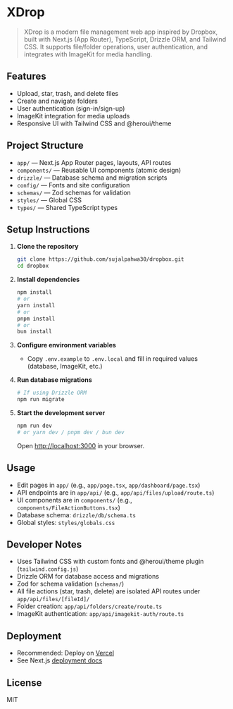 # XDrop

>XDrop is a modern file management web app inspired by Dropbox, built with Next.js (App Router), TypeScript, Drizzle ORM, and Tailwind CSS. It supports file/folder operations, user authentication, and integrates with ImageKit for media handling.

## Features
- Upload, star, trash, and delete files
- Create and navigate folders
- User authentication (sign-in/sign-up)
- ImageKit integration for media uploads
- Responsive UI with Tailwind CSS and @heroui/theme

## Project Structure
- `app/` — Next.js App Router pages, layouts, API routes
- `components/` — Reusable UI components (atomic design)
- `drizzle/` — Database schema and migration scripts
- `config/` — Fonts and site configuration
- `schemas/` — Zod schemas for validation
- `styles/` — Global CSS
- `types/` — Shared TypeScript types

## Setup Instructions
1. **Clone the repository**
	```bash
	git clone https://github.com/sujalpahwa30/dropbox.git
	cd dropbox
	```

2. **Install dependencies**
	```bash
	npm install
	# or
	yarn install
	# or
	pnpm install
	# or
	bun install
	```

3. **Configure environment variables**
	- Copy `.env.example` to `.env.local` and fill in required values (database, ImageKit, etc.)

4. **Run database migrations**
	```bash
	# If using Drizzle ORM
	npm run migrate
	```

5. **Start the development server**
	```bash
	npm run dev
	# or yarn dev / pnpm dev / bun dev
	```
	Open [http://localhost:3000](http://localhost:3000) in your browser.

## Usage
- Edit pages in `app/` (e.g., `app/page.tsx`, `app/dashboard/page.tsx`)
- API endpoints are in `app/api/` (e.g., `app/api/files/upload/route.ts`)
- UI components are in `components/` (e.g., `components/FileActionButtons.tsx`)
- Database schema: `drizzle/db/schema.ts`
- Global styles: `styles/globals.css`

## Developer Notes
- Uses Tailwind CSS with custom fonts and @heroui/theme plugin (`tailwind.config.js`)
- Drizzle ORM for database access and migrations
- Zod for schema validation (`schemas/`)
- All file actions (star, trash, delete) are isolated API routes under `app/api/files/[fileId]/`
- Folder creation: `app/api/folders/create/route.ts`
- ImageKit authentication: `app/api/imagekit-auth/route.ts`

## Deployment
- Recommended: Deploy on [Vercel](https://vercel.com/)
- See Next.js [deployment docs](https://nextjs.org/docs/app/building-your-application/deploying)

## License
MIT
